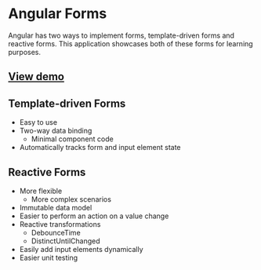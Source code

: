 # Angular Forms 

Angular has two ways to implement forms, template-driven forms and reactive forms. This application showcases both of these forms for learning purposes.

## [View demo](angular-forms.netlify.com)

## Template-driven Forms

- Easy to use
- Two-way data binding 
  - Minimal component code
- Automatically tracks form and input element state

## Reactive Forms

- More flexible
  - More complex scenarios
- Immutable data model
- Easier to perform an action on a value change
- Reactive transformations
  - DebounceTime
  - DistinctUntilChanged
- Easily add input elements dynamically
- Easier unit testing
